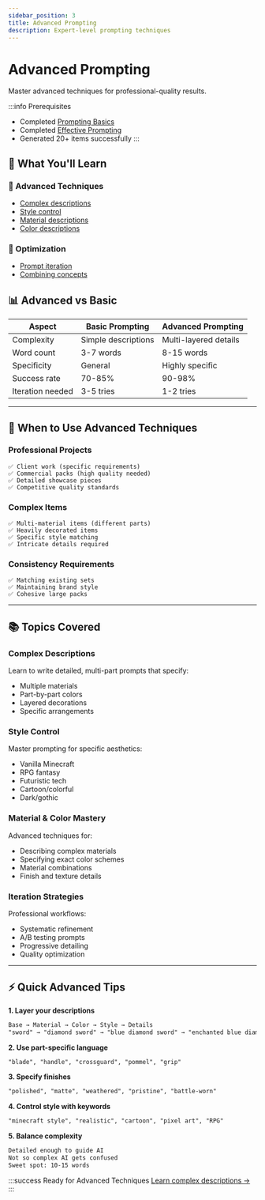 ```yaml
---
sidebar_position: 3
title: Advanced Prompting
description: Expert-level prompting techniques
---
```


# Advanced Prompting

Master advanced techniques for professional-quality results.

:::info Prerequisites
- Completed [Prompting Basics](../prompting-basics/)
- Completed [Effective Prompting](../effective-prompting/)
- Generated 20+ items successfully
:::

## 🎯 What You'll Learn

<div className="container">
  <div className="row">
    <div className="col col--6">
      <div className="card">
        <div className="card__header">
          <h3>🎨 Advanced Techniques</h3>
        </div>
        <div className="card__body">
          <ul>
            <li><a href="complex-descriptions">Complex descriptions</a></li>
            <li><a href="style-prompting">Style control</a></li>
            <li><a href="material-descriptions">Material descriptions</a></li>
            <li><a href="color-descriptions">Color descriptions</a></li>
          </ul>
        </div>
      </div>
    </div>
    <div className="col col--6">
      <div className="card">
        <div className="card__header">
          <h3>🔧 Optimization</h3>
        </div>
        <div className="card__body">
          <ul>
            <li><a href="prompt-iteration">Prompt iteration</a></li>
            <li><a href="combining-concepts">Combining concepts</a></li>
          </ul>
        </div>
      </div>
    </div>
  </div>
</div>

## 📊 Advanced vs Basic

| Aspect | Basic Prompting | Advanced Prompting |
|--------|----------------|-------------------|
| Complexity | Simple descriptions | Multi-layered details |
| Word count | 3-7 words | 8-15 words |
| Specificity | General | Highly specific |
| Success rate | 70-85% | 90-98% |
| Iteration needed | 3-5 tries | 1-2 tries |

---

## 🎯 When to Use Advanced Techniques

### Professional Projects

```
✅ Client work (specific requirements)
✅ Commercial packs (high quality needed)
✅ Detailed showcase pieces
✅ Competitive quality standards
```

### Complex Items

```
✅ Multi-material items (different parts)
✅ Heavily decorated items
✅ Specific style matching
✅ Intricate details required
```

### Consistency Requirements

```
✅ Matching existing sets
✅ Maintaining brand style
✅ Cohesive large packs
```

---

## 📚 Topics Covered

### Complex Descriptions

Learn to write detailed, multi-part prompts that specify:
- Multiple materials
- Part-by-part colors
- Layered decorations
- Specific arrangements

### Style Control

Master prompting for specific aesthetics:
- Vanilla Minecraft
- RPG fantasy
- Futuristic tech
- Cartoon/colorful
- Dark/gothic

### Material & Color Mastery

Advanced techniques for:
- Describing complex materials
- Specifying exact color schemes
- Material combinations
- Finish and texture details

### Iteration Strategies

Professional workflows:
- Systematic refinement
- A/B testing prompts
- Progressive detailing
- Quality optimization

---

## ⚡ Quick Advanced Tips

**1. Layer your descriptions**
```txt
Base → Material → Color → Style → Details
"sword" → "diamond sword" → "blue diamond sword" → "enchanted blue diamond sword" → "enchanted blue diamond sword with ornate golden handle"
```

**2. Use part-specific language**
```txt
"blade", "handle", "crossguard", "pommel", "grip"
```

**3. Specify finishes**
```txt
"polished", "matte", "weathered", "pristine", "battle-worn"
```

**4. Control style with keywords**
```txt
"minecraft style", "realistic", "cartoon", "pixel art", "RPG"
```

**5. Balance complexity**
```txt
Detailed enough to guide AI
Not so complex AI gets confused
Sweet spot: 10-15 words
```

:::success Ready for Advanced Techniques
[Learn complex descriptions →](complex-descriptions)
:::
